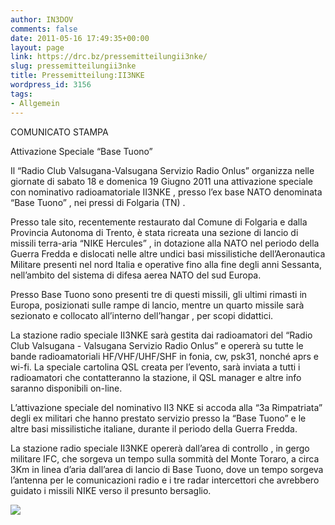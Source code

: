```yaml
---
author: IN3DOV
comments: false
date: 2011-05-16 17:49:35+00:00
layout: page
link: https://drc.bz/pressemitteilungii3nke/
slug: pressemitteilungii3nke
title: Pressemitteilung:II3NKE
wordpress_id: 3156
tags:
- Allgemein
---
```


COMUNICATO STAMPA 

Attivazione Speciale “Base Tuono” 

Il “Radio Club Valsugana-Valsugana Servizio Radio Onlus” organizza nelle giornate di sabato 18 e domenica 19 Giugno 2011 una attivazione speciale con nominativo radioamatoriale II3NKE , presso l’ex base NATO denominata “Base Tuono” , nei pressi di Folgaria (TN) . 

Presso tale sito, recentemente restaurato dal Comune di Folgaria e dalla Provincia Autonoma di Trento, è stata ricreata una sezione di lancio di missili terra-aria “NIKE Hercules” , in dotazione alla NATO nel periodo della Guerra Fredda e dislocati nelle altre undici basi missilistiche dell’Aeronautica Militare presenti nel nord Italia e operative fino alla fine degli anni Sessanta, nell’ambito del sistema di difesa aerea NATO del sud Europa. 

Presso Base Tuono sono presenti tre di questi missili, gli ultimi rimasti in Europa, posizionati sulle rampe di lancio, mentre un quarto missile sarà sezionato e collocato all’interno dell’hangar , per scopi didattici. 

La stazione radio speciale II3NKE sarà gestita dai radioamatori del “Radio Club Valsugana - Valsugana Servizio Radio Onlus” e opererà su tutte le bande radioamatoriali HF/VHF/UHF/SHF in fonia, cw, psk31, nonché aprs e wi-fi. La speciale cartolina QSL creata per l’evento, sarà inviata a tutti i radioamatori che contatteranno la stazione, il QSL manager e altre info saranno disponibili on-line. 

L’attivazione speciale del nominativo II3 NKE si accoda alla “3a Rimpatriata” degli ex militari che hanno prestato servizio presso la “Base Tuono” e le altre basi missilistiche italiane, durante il periodo della Guerra Fredda. 

La stazione radio speciale II3NKE opererà dall’area di controllo , in gergo militare IFC, che sorgeva un tempo sulla sommità del Monte Toraro, a circa 3Km in linea d’aria dall’area di lancio di Base Tuono, dove un tempo sorgeva l’antenna per le comunicazioni radio e i tre radar intercettori che avrebbero guidato i missili NIKE verso il presunto bersaglio. 


[![](https://drc.bz/wp-content/uploads/2011/05/qsl.jpg)](https://drc.bz/wp-content/uploads/2011/05/qsl.jpg) 


 

 


